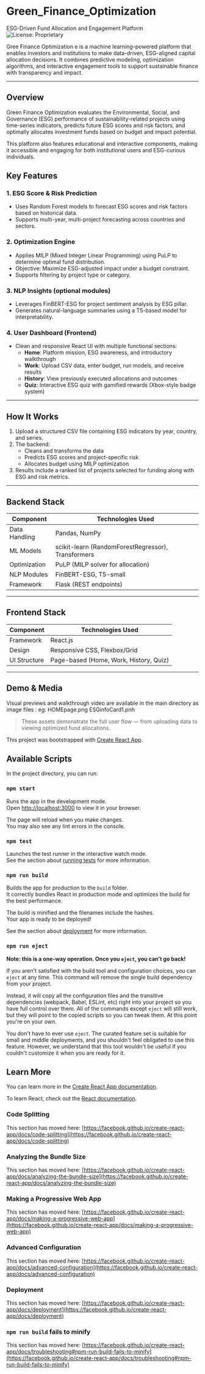 # Green_Finance_Optimization
ESG-Driven Fund Allocation and Engagement Platform
![License: Proprietary](https://img.shields.io/badge/license-Proprietary-red)

Gree Finance Optimization e is a machine learning–powered platform that enables investors and institutions to make data-driven, ESG-aligned capital allocation decisions. It combines predictive modeling, optimization algorithms, and interactive engagement tools to support sustainable finance with transparency and impact.

---

## Overview

Green Finance Optimization  evaluates the Environmental, Social, and Governance (ESG) performance of sustainability-related projects using time-series indicators, predicts future ESG scores and risk factors, and optimally allocates investment funds based on budget and impact potential.

This platform also features educational and interactive components, making it accessible and engaging for both institutional users and ESG-curious individuals.


## Key Features

### 1. ESG Score & Risk Prediction
- Uses Random Forest models to forecast ESG scores and risk factors based on historical data.
- Supports multi-year, multi-project forecasting across countries and sectors.

### 2. Optimization Engine
- Applies MILP (Mixed Integer Linear Programming) using PuLP to determine optimal fund distribution.
- Objective: Maximize ESG-adjusted impact under a budget constraint.
- Supports filtering by project type or category.

### 3. NLP Insights (optional modules)
- Leverages FinBERT-ESG for project sentiment analysis by ESG pillar.
- Generates natural-language summaries using a T5-based model for interpretability.

### 4. User Dashboard (Frontend)
- Clean and responsive React UI with multiple functional sections:
  - **Home**: Platform mission, ESG awareness, and introductory walkthrough
  - **Work**: Upload CSV data, enter budget, run models, and receive results
  - **History**: View previously executed allocations and outcomes
  - **Quiz**: Interactive ESG quiz with gamified rewards (Xbox-style badge system)

---

## How It Works

1. Upload a structured CSV file containing ESG indicators by year, country, and series.
2. The backend:
   - Cleans and transforms the data
   - Predicts ESG scores and project-specific risk
   - Allocates budget using MILP optimization
3. Results include a ranked list of projects selected for funding along with ESG and risk metrics.

---

## Backend Stack

| Component     | Technologies Used                                  |
|---------------|----------------------------------------------------|
| Data Handling | Pandas, NumPy                                      |
| ML Models     | scikit-learn (RandomForestRegressor), Transformers |
| Optimization  | PuLP (MILP solver for allocation)                  |
| NLP Modules   | FinBERT-ESG, T5-small                              |
| Framework     | Flask (REST endpoints)                             |

---

## Frontend Stack

| Component     | Technologies Used      |
|---------------|------------------------|
| Framework     | React.js               |
| Design        | Responsive CSS, Flexbox/Grid |
| UI Structure  | Page-based (Home, Work, History, Quiz) |

---

## Demo & Media

Visual previews and walkthrough video are available in the main directory as image files :
eg: HOMEpage.png
ESGinfoCard1.pnh


> These assets demonstrate the full user flow — from uploading data to viewing optimized fund allocations.

This project was bootstrapped with [Create React App](https://github.com/facebook/create-react-app).

## Available Scripts

In the project directory, you can run:

### `npm start`

Runs the app in the development mode.\
Open [http://localhost:3000](http://localhost:3000) to view it in your browser.

The page will reload when you make changes.\
You may also see any lint errors in the console.

### `npm test`

Launches the test runner in the interactive watch mode.\
See the section about [running tests](https://facebook.github.io/create-react-app/docs/running-tests) for more information.

### `npm run build`

Builds the app for production to the `build` folder.\
It correctly bundles React in production mode and optimizes the build for the best performance.

The build is minified and the filenames include the hashes.\
Your app is ready to be deployed!

See the section about [deployment](https://facebook.github.io/create-react-app/docs/deployment) for more information.

### `npm run eject`

**Note: this is a one-way operation. Once you `eject`, you can't go back!**

If you aren't satisfied with the build tool and configuration choices, you can `eject` at any time. This command will remove the single build dependency from your project.

Instead, it will copy all the configuration files and the transitive dependencies (webpack, Babel, ESLint, etc) right into your project so you have full control over them. All of the commands except `eject` will still work, but they will point to the copied scripts so you can tweak them. At this point you're on your own.

You don't have to ever use `eject`. The curated feature set is suitable for small and middle deployments, and you shouldn't feel obligated to use this feature. However, we understand that this tool wouldn't be useful if you couldn't customize it when you are ready for it.

## Learn More

You can learn more in the [Create React App documentation](https://facebook.github.io/create-react-app/docs/getting-started).

To learn React, check out the [React documentation](https://reactjs.org/).

### Code Splitting

This section has moved here: [https://facebook.github.io/create-react-app/docs/code-splitting](https://facebook.github.io/create-react-app/docs/code-splitting)

### Analyzing the Bundle Size

This section has moved here: [https://facebook.github.io/create-react-app/docs/analyzing-the-bundle-size](https://facebook.github.io/create-react-app/docs/analyzing-the-bundle-size)

### Making a Progressive Web App

This section has moved here: [https://facebook.github.io/create-react-app/docs/making-a-progressive-web-app](https://facebook.github.io/create-react-app/docs/making-a-progressive-web-app)

### Advanced Configuration

This section has moved here: [https://facebook.github.io/create-react-app/docs/advanced-configuration](https://facebook.github.io/create-react-app/docs/advanced-configuration)

### Deployment

This section has moved here: [https://facebook.github.io/create-react-app/docs/deployment](https://facebook.github.io/create-react-app/docs/deployment)

### `npm run build` fails to minify
This section has moved here: [https://facebook.github.io/create-react-app/docs/troubleshooting#npm-run-build-fails-to-minify](https://facebook.github.io/create-react-app/docs/troubleshooting#npm-run-build-fails-to-minify)
